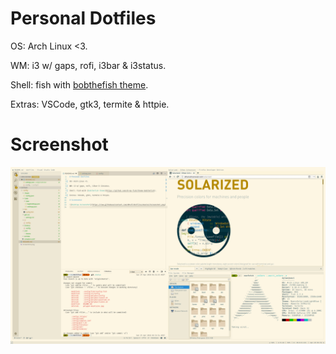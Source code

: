 # Personal Dotfiles

OS: Arch Linux <3.

WM: i3 w/ gaps, rofi, i3bar & i3status.

Shell: fish with [bobthefish theme](https://github.com/oh-my-fish/theme-bobthefish).

Extras: VSCode, gtk3, termite & httpie.

# Screenshot

![Desktop Screenshot](https://raw.githubusercontent.com/d0x2f/dotfiles/master/Screenshot.png)
